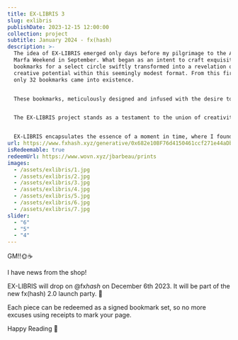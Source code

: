 ```yaml
---
title: EX-LIBRIS 3
slug: exlibris
publishDate: 2023-12-15 12:00:00
collection: project
subtitle: January 2024 - fx(hash)
description: >-
  The idea of EX-LIBRIS emerged only days before my pilgrimage to the Artblocks
  Marfa Weekend in September. What began as an intent to craft exquisite
  bookmarks for a select circle swiftly transformed into a revelation of the
  creative potential within this seemingly modest format. From this first batch
  only 32 bookmarks came into existence.


  These bookmarks, meticulously designed and infused with the desire to learn, served as more than placeholders within pages. They encapsulated a narrative of artistic exploration, self discovery and interpersonal connections. It was in this moment of realization that the decision to immortalize this project on the blockchain took root.


  The EX-LIBRIS project stands as a testament to the union of creativity and the possibilities made possible by blockchain technology. Each bookmark, a work of art in its own right, represents a fragment of this creative journey. With an ethos of uniqueness and individuality, each holder will have the opportunity to redeem their bookmark (or set) after minting, offering a tangible and signed testament to this unique artistic endeavor.


  EX-LIBRIS encapsulates the essence of a moment in time, where I found my tribe as an artist and transformed into an enduring testament to art's evolution—an ode to tradition, knowledge, innovation, and the limitless horizons of art in the digital age.
url: https://www.fxhash.xyz/generative/0x682e10BF76d4150461ccf271e44aDb1DFe5f9F3A
isRedeemable: true
redeemUrl: https://www.wovn.xyz/jbarbeau/prints
images:
  - /assets/exlibris/1.jpg
  - /assets/exlibris/2.jpg
  - /assets/exlibris/3.jpg
  - /assets/exlibris/4.jpg
  - /assets/exlibris/5.jpg
  - /assets/exlibris/6.jpg
  - /assets/exlibris/7.jpg
slider:
  - "6"
  - "5"
  - "4"
---
```


GM!!🌞☕️

I have news from the shop!

EX-LIBRIS will drop on
@fx*hash*
on December 6th 2023. It will be part of the new fx(hash) 2.0 launch party. 🎉

Each piece can be redeemed as a signed bookmark set, so no more excuses using receipts to mark your page.

Happy Reading 🌝
